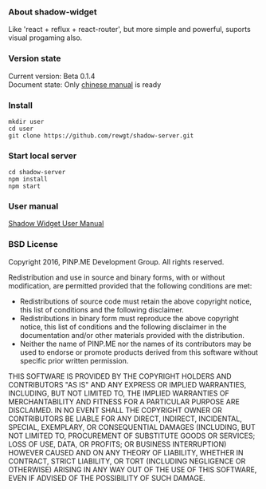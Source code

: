 
### About shadow-widget

Like 'react + reflux + react-router', but more simple and powerful,
suports visual progaming also.

### Version state

Current version: Beta 0.1.4   
Document state: Only [chinese manual](https://rewgt.github.io/shadow-server/public/static/files/rewgt/doc/doc_zh/github_doc.html) is ready

### Install

```
mkdir user
cd user
git clone https://github.com/rewgt/shadow-server.git
```

### Start local server

```
cd shadow-server
npm install
npm start
```

### User manual

<a target="_blank" href="https://rewgt.github.io/shadow-server/public/static/files/rewgt/doc/doc_zh/github_doc.html">Shadow Widget User Manual</a>

### BSD License

Copyright 2016, PINP.ME Development Group. All rights reserved.

Redistribution and use in source and binary forms, with or without
modification, are permitted provided that the following conditions
are met:

  - Redistributions of source code must retain the above copyright
    notice, this list of conditions and the following disclaimer.
  - Redistributions in binary form must reproduce the above
    copyright notice, this list of conditions and the following
    disclaimer in the documentation and/or other materials provided
    with the distribution.
  - Neither the name of PINP.ME nor the names of its contributors 
    may be used to endorse or promote products derived from this 
    software without specific prior written permission.

THIS SOFTWARE IS PROVIDED BY THE COPYRIGHT HOLDERS AND CONTRIBUTORS
"AS IS" AND ANY EXPRESS OR IMPLIED WARRANTIES, INCLUDING, BUT NOT
LIMITED TO, THE IMPLIED WARRANTIES OF MERCHANTABILITY AND FITNESS FOR
A PARTICULAR PURPOSE ARE DISCLAIMED. IN NO EVENT SHALL THE COPYRIGHT
OWNER OR CONTRIBUTORS BE LIABLE FOR ANY DIRECT, INDIRECT, INCIDENTAL,
SPECIAL, EXEMPLARY, OR CONSEQUENTIAL DAMAGES (INCLUDING, BUT NOT
LIMITED TO, PROCUREMENT OF SUBSTITUTE GOODS OR SERVICES; LOSS OF USE,
DATA, OR PROFITS; OR BUSINESS INTERRUPTION) HOWEVER CAUSED AND ON ANY
THEORY OF LIABILITY, WHETHER IN CONTRACT, STRICT LIABILITY, OR TORT
(INCLUDING NEGLIGENCE OR OTHERWISE) ARISING IN ANY WAY OUT OF THE USE
OF THIS SOFTWARE, EVEN IF ADVISED OF THE POSSIBILITY OF SUCH DAMAGE.
